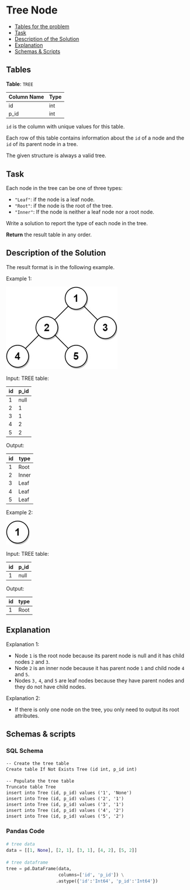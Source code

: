# Tree Node

- [Tables for the problem](#tables)
- [Task](#task)
- [Description of the Solution](#description-of-the-solution)
- [Explanation](#explanation)
- [Schemas & Scripts](#schemas--scripts)

## Tables 

**Table**: `TREE`

| Column Name | Type |
|-------------|------|
| id          | int  |
| p_id        | int  |

`id` is the column with unique values for this table.

Each row of this table contains information about the `id` of a node and the `id` of its parent node in a tree.

The given structure is always a valid tree.

## Task

Each node in the tree can be one of three types:

- `"Leaf"`: if the node is a leaf node.
- `"Root"`: if the node is the root of the tree.
- `"Inner"`: If the node is neither a leaf node nor a root node.

Write a solution to report the type of each node in the tree.

**Return** the result table in any order.

## Description of the Solution ##

The result format is in the following example.

Example 1:

![Alt text](../../data/tree1.jpg "Tree example 1")

Input: 
TREE table:

| id  | p_id |
|-----|------|
| 1   | null |
| 2   | 1    |
| 3   | 1    |
| 4   | 2    |
| 5   | 2    |

Output: 

| id  | type  |
|-----|-------|
| 1   | Root  |
| 2   | Inner |
| 3   | Leaf  |
| 4   | Leaf  |
| 5   | Leaf  |

Example 2:

![Alt text](../../data/tree2.jpg "Tree example 2")

Input: 
TREE table:

| id  | p_id |
|-----|------|
| 1   | null |

Output: 

| id  | type |
|-----|------|
| 1   | Root |


## Explanation ##

Explanation 1: 
- Node `1` is the root node because its parent node is null and it has child nodes `2` and `3`.
- Node `2` is an inner node because it has parent node `1` and child node `4` and `5`.
- Nodes `3,` `4`, and `5` are leaf nodes because they have parent nodes and they do not have child nodes.

Explanation 2: 
- If there is only one node on the tree, you only need to output its root attributes.

## Schemas & scripts

### SQL Schema

```genericsql
-- Create the tree table
Create table If Not Exists Tree (id int, p_id int)

-- Populate the tree table    
Truncate table Tree
insert into Tree (id, p_id) values ('1', 'None')
insert into Tree (id, p_id) values ('2', '1')
insert into Tree (id, p_id) values ('3', '1')
insert into Tree (id, p_id) values ('4', '2')
insert into Tree (id, p_id) values ('5', '2')
```

### Pandas Code

```python
# tree data
data = [[1, None], [2, 1], [3, 1], [4, 2], [5, 2]]

# tree dataframe
tree = pd.DataFrame(data, 
                    columns=['id', 'p_id']) \
                   .astype({'id':'Int64', 'p_id':'Int64'})
```